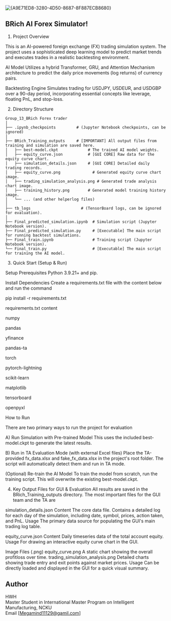 
![{A9E71ED8-3280-4D50-8687-8F887ECB8680}](https://github.com/user-attachments/assets/ce3214a5-6771-4029-9193-0b6116ac66b2)


## BRich AI Forex Simulator!

1. Project Overview

 This is an AI-powered foreign exchange (FX) trading simulation system. The project uses a sophisticated deep learning model to predict market trends and executes trades in a realistic backtesting environment.

   AI Model Utilizes a hybrid Transformer, GRU, and Attention Mechanism architecture to predict the daily price movements (log returns) of currency pairs.

   Backtesting Engine Simulates trading for USDJPY, USDEUR, and USDGBP over a 90-day period, incorporating essential concepts like leverage, floating PnL, and stop-loss.


2. Directory Structure

```text
Group_13_BRich Forex trader
│
├── .ipynb_checkpoints         # (Jupyter Notebook checkpoints, can be ignored)
│
├── BRich_Training_outputs     # [IMPORTANT] All output files from training and simulation are saved here.
│   ├── best-model.ckpt             # The trained AI model weights.
│   ├── equity_curve.json           # [GUI CORE] Raw data for the equity curve chart.
│   ├── simulation_details.json     # [GUI CORE] Detailed daily trading records.
│   ├── equity_curve.png              # Generated equity curve chart image.
│   ├── trading_simulation_analysis.png # Generated trade analysis chart image.
│   ├── training_history.png        # Generated model training history image.
│   └── ... (and other helperlog files)
│
├── tb_logs                      # (TensorBoard logs, can be ignored for evaluation).
│
├── Final_predicted_simulation.ipynb  # Simulation script (Jupyter Notebook version).
├── Final_predicted_simulation.py     # [Executable] The main script for running backtest simulations.
├── Final_train.ipynb                 # Training script (Jupyter Notebook version).
└── Final_train.py                    # [Executable] The main script for training the AI model.
```



3. Quick Start (Setup & Run)

Setup
Prerequisites Python 3.9.21+ and pip.

Install Dependencies Create a requirements.txt file with the content below and run the command

pip install -r requirements.txt

requirements.txt content

 numpy

 pandas

 yfinance

 pandas-ta

 torch

 pytorch-lightning

 scikit-learn

 matplotlib

 tensorboard

 openpyxl


How to Run

There are two primary ways to run the project for evaluation

 A) Run Simulation with Pre-trained Model This uses the included best-model.ckpt to generate the latest results.

 B) Run in TA Evaluation Mode (with external Excel files) Place the TA-provided fx_data.xlsx and fake_fx_data.xlsx in the project's root folder. The script will automatically detect them and run in TA mode.

 (Optional) Re-train the AI Model To train the model from scratch, run the training script. This will overwrite the existing best-model.ckpt.



4. Key Output Files for GUI & Evaluation
All results are saved in the BRich_Training_outputs directory. The most important files for the GUI team and the TA are

 simulation_details.json
Content The core data file. Contains a detailed log for each day of the simulation, including date, symbol, prices, action taken, and PnL.
Usage The primary data source for populating the GUI's main trading log table.

 equity_curve.json
Content Daily timeseries data of the total account equity.
Usage For drawing an interactive equity curve chart in the GUI.

 Image Files (.png)
equity_curve.png A static chart showing the overall profitloss over time.
trading_simulation_analysis.png Detailed charts showing trade entry and exit points against market prices.
Usage Can be directly loaded and displayed in the GUI for a quick visual summary.



##  Author

HWH  
Master Student in International Master Program on Intelligent Manufacturing, NCKU  
Email [Megamind11129@gamil.com]




